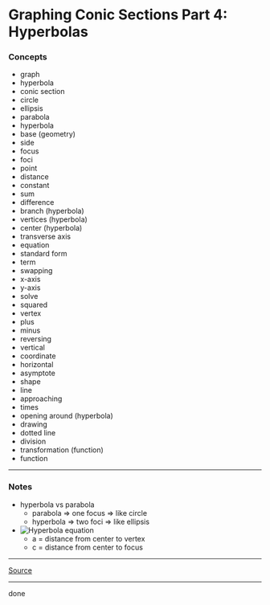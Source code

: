 # Graphing Conic Sections Part 4: Hyperbolas

### Concepts

- graph
- hyperbola
- conic section
- circle
- ellipsis
- parabola
- hyperbola
- base (geometry)
- side
- focus
- foci
- point
- distance
- constant
- sum
- difference
- branch (hyperbola)
- vertices (hyperbola)
- center (hyperbola)
- transverse axis
- equation
- standard form
- term
- swapping
- x-axis
- y-axis
- solve
- squared
- vertex
- plus
- minus
- reversing
- vertical
- coordinate
- horizontal
- asymptote
- shape
- line
- approaching
- times
- opening around (hyperbola)
- drawing
- dotted line
- division
- transformation (function)
- function

---

### Notes

- hyperbola vs parabola
    - parabola => one focus => like circle
    - hyperbola => two foci => like ellipsis
- ![Hyperbola equation](https://latex.codecogs.com/svg.latex?\frac{x^2}{a^2}-\frac{y^2}{b^2}=1)
    - a = distance from center to vertex
    - c = distance from center to focus

---

[Source](https://youtu.be/h5aVROOmI-Q)

---

done
